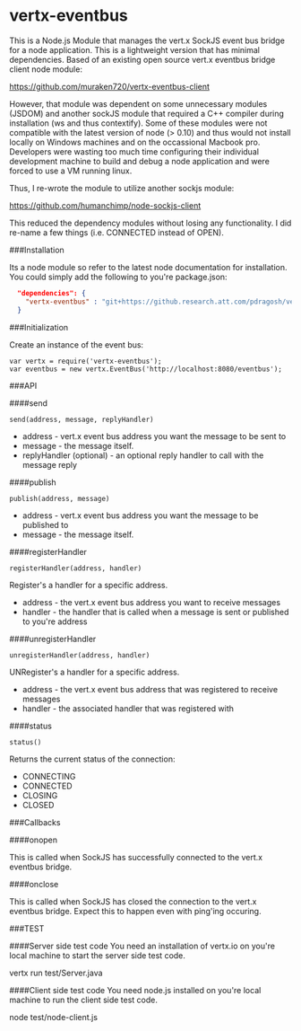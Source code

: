 vertx-eventbus
==============

This is a Node.js Module that manages the vert.x SockJS event bus bridge for a node application. This is a lightweight version that has minimal dependencies. Based of an existing open source vert.x eventbus bridge client node module:

https://github.com/muraken720/vertx-eventbus-client

However, that module was dependent on some unnecessary modules (JSDOM) and another sockJS module that required a C++ compiler during installation (ws and thus contextify). Some of these modules were not compatible with the latest version of node (> 0.10) and thus would not install locally on Windows machines and on the occassional Macbook pro. Developers were wasting too much time configuring their individual development machine to build and debug a node application and were forced to use a VM running linux.

Thus, I re-wrote the module to utilize another sockjs module:

https://github.com/humanchimp/node-sockjs-client

This reduced the dependency modules without losing any functionality. I did re-name a few things (i.e. CONNECTED instead of OPEN).

###Installation

Its a node module so refer to the latest node documentation for installation. You could simply add the following to you're package.json:

```json
  "dependencies": {
    "vertx-eventbus" : "git+https://github.research.att.com/pdragosh/vertx-eventbus"
  }
```

###Initialization

Create an instance of the event bus:

```
var vertx = require('vertx-eventbus');
var eventbus = new vertx.EventBus('http://localhost:8080/eventbus');
```

###API

####send

```
send(address, message, replyHandler)
```

* address - vert.x event bus address you want the message to be sent to
* message - the message itself.
* replyHandler (optional) - an optional reply handler to call with the message reply

####publish

```
publish(address, message)
```

* address - vert.x event bus address you want the message to be published to
* message - the message itself.

####registerHandler

```
registerHandler(address, handler)
```

Register's a handler for a specific address.

* address - the vert.x event bus address you want to receive messages
* handler - the handler that is called when a message is sent or published to you're address

####unregisterHandler

```
unregisterHandler(address, handler)
```

UNRegister's a handler for a specific address.

* address - the vert.x event bus address that was registered to receive messages
* handler - the associated handler that was registered with

####status

```
status()
```

Returns the current status of the connection:

* CONNECTING
* CONNECTED
* CLOSING
* CLOSED

###Callbacks

####onopen

This is called when SockJS has successfully connected to the vert.x eventbus bridge.

####onclose

This is called when SockJS has closed the connection to the vert.x eventbus bridge. Expect this to happen even with ping'ing occuring.

###TEST

####Server side test code
You need an installation of vertx.io on you're local machine to start the server side test code.

vertx run test/Server.java

####Client side test code
You need node.js installed on you're local machine to run the client side test code.

node test/node-client.js

